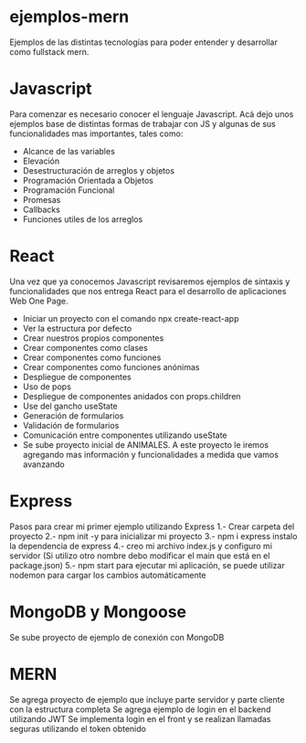 # ejemplos-mern
Ejemplos de las distintas tecnologías para poder entender y desarrollar como fullstack mern.

# Javascript

Para comenzar es necesario conocer el lenguaje Javascript. Acá dejo unos ejemplos base de distintas formas de trabajar con JS y algunas de sus funcionalidades mas importantes, tales como:
- Alcance de las variables
- Elevación
- Desestructuración de arreglos y objetos
- Programación Orientada a Objetos
- Programación Funcional
- Promesas
- Callbacks
- Funciones utiles de los arreglos

# React
Una vez que ya conocemos Javascript revisaremos ejemplos de sintaxis y funcionalidades que nos entrega React para el desarrollo de aplicaciones Web One Page.
- Iniciar un proyecto con el comando npx create-react-app
- Ver la estructura por defecto
- Crear nuestros propios componentes
- Crear componentes como clases
- Crear componentes como funciones
- Crear componentes como funciones anónimas
- Despliegue de componentes 
- Uso de pops
- Despliegue de componentes anidados con props.children
- Use del gancho useState
- Generación de formularios
- Validación de formularios
- Comunicación entre componentes utilizando useState
- Se sube proyecto inicial de ANIMALES. A este proyecto le iremos agregando mas información y funcionalidades a medida que vamos avanzando

# Express
Pasos para crear mi primer ejemplo utilizando Express
1.- Crear carpeta del proyecto
2.- npm init -y     para inicializar mi proyecto
3.- npm i express   instalo la dependencia de express
4.- creo mi archivo index.js y configuro mi servidor (Si utilizo otro nombre debo modificar el main que está en el package.json)
5.- npm start     para ejecutar mi aplicación, se puede utilizar nodemon para cargar los cambios automáticamente

# MongoDB y Mongoose
Se sube proyecto de ejemplo de conexión con MongoDB

# MERN
Se agrega proyecto de ejemplo que incluye parte servidor y parte cliente con la estructura completa
Se agrega ejemplo de login en el backend utilizando JWT
Se implementa login en el front y se realizan llamadas seguras utilizando el token obtenido